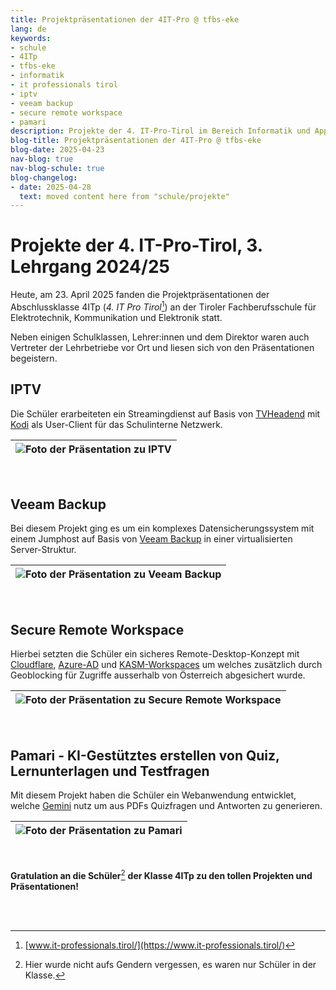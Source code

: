```yaml
---
title: Projektpräsentationen der 4IT-Pro @ tfbs-eke
lang: de
keywords:
- schule
- 4ITp
- tfbs-eke
- informatik
- it professionals tirol
- iptv
- veeam backup
- secure remote workspace
- pamari
description: Projekte der 4. IT-Pro-Tirol im Bereich Informatik und Applikationsentwicklung an der Tiroler Fachberufsschule für Elektrotechnik, Kommunikation und Elektronik
blog-title: Projektpräsentationen der 4IT-Pro @ tfbs-eke
blog-date: 2025-04-23
nav-blog: true
nav-blog-schule: true
blog-changelog:
- date: 2025-04-28
  text: moved content here from "schule/projekte"
---
```


# Projekte der 4. IT-Pro-Tirol, 3. Lehrgang 2024/25

Heute, am 23. April 2025 fanden die Projektpräsentationen der Abschlussklasse 4ITp (*4. IT Pro Tirol*[^1])
an der Tiroler Fachberufsschule für Elektrotechnik, Kommunikation und Elektronik statt.

Neben einigen Schulklassen, Lehrer:innen und dem Direktor waren auch Vertreter der Lehrbetriebe vor Ort und liesen sich von den Präsentationen begeistern.

<div class="img-max-width-800 img-max-height-800">

## IPTV

Die Schüler erarbeiteten ein Streamingdienst auf Basis von [TVHeadend](https://github.com/tvheadend/tvheadend) mit [Kodi](https://kodi.tv/) als User-Client für das Schulinterne Netzwerk.

| ![Foto der Präsentation zu IPTV](/images/schule/projekte/2024-25-lg3-4itp-iptv.webp) |
|---|

<br>

## Veeam Backup

Bei diesem Projekt ging es um ein komplexes Datensicherungssystem mit einem Jumphost auf Basis von [Veeam Backup](https://www.veeam.com/de) in einer virtualisierten Server-Struktur.

| ![Foto der Präsentation zu Veeam Backup](/images/schule/projekte/2024-25-lg3-4itp-backup.webp) |
|---|

<br>

## Secure Remote Workspace

Hierbei setzten die Schüler ein sicheres Remote-Desktop-Konzept mit [Cloudflare](https://www.cloudflare.com/), [Azure-AD](https://www.microsoft.com/de-at/security/business/microsoft-entra) und [KASM-Workspaces](https://www.kasmweb.com/) um welches zusätzlich durch Geoblocking für Zugriffe ausserhalb von Österreich abgesichert wurde.

| ![Foto der Präsentation zu Secure Remote Workspace](/images/schule/projekte/2024-25-lg3-4itp-remote.webp) |
|---|

<br>

## Pamari - KI-Gestütztes erstellen von Quiz, Lernunterlagen und Testfragen

Mit diesem Projekt haben die Schüler ein Webanwendung entwicklet, welche [Gemini](https://gemini.google.com/) nutz um aus PDFs Quizfragen und Antworten zu generieren.

| ![Foto der Präsentation zu Pamari](/images/schule/projekte/2024-25-lg3-4itp-quizai.webp) |
|---|

<br>

</div> <!-- end of img-width, img height stuff -->

**Gratulation an die Schüler**[^2] **der Klasse 4ITp zu den tollen Projekten und Präsentationen!**

<br>

<br>

[^1]: [www.it-professionals.tirol/](https://www.it-professionals.tirol/)
[^2]: Hier wurde nicht aufs Gendern vergessen, es waren nur Schüler in der Klasse.
